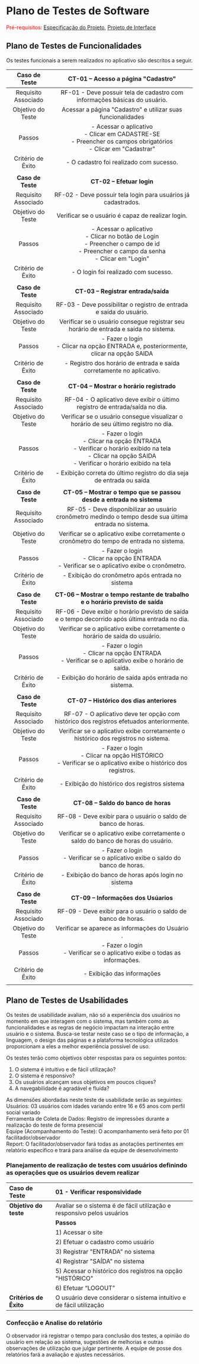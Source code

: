 # Plano de Testes de Software

<span style="color:red">Pré-requisitos: <a href="2-Especificação do Projeto.md"> Especificação do Projeto</a></span>, <a href="3-Projeto de Interface.md"> Projeto de Interface</a>

## Plano de Testes de Funcionalidades
Os testes funcionais a serem realizados no aplicativo são descritos a seguir.
 
| **Caso de Teste** 	| **CT-01 – Acesso a página "Cadastro"** 	|
|:---:	|:---:	|
|	Requisito Associado 	| RF-01 - Deve possuir tela de cadastro com informações básicas do usuário. |
| Objetivo do Teste 	| Acessar a página "Cadastro" e utilizar suas funcionalidades |
| Passos 	| - Acessar o aplicativo <br> - Clicar em CADASTRE-SE <br> - Preencher os campos obrigatórios <br> - Clicar em "Cadastrar" |
|Critério de Êxito | - O cadastro foi realizado com sucesso. |
|  	|  	|
| **Caso de Teste** 	| **CT-02 – Efetuar login**	|
|Requisito Associado | RF-02 - Deve possuir tela login para usuários já cadastrados. |
| Objetivo do Teste 	| Verificar se o usuário é capaz de realizar login. |
| Passos 	| - Acessar o aplicativo <br> - Clicar no botão de Login <br> - Preencher o campo de id <br> - Preencher o campo da senha <br> - Clicar em "Login" |
|Critério de Êxito | - O login foi realizado com sucesso. |
|  	|  	|
| **Caso de Teste** 	| **CT-03 – Registrar entrada/saída**	|
|Requisito Associado | RF-03	- Deve possibilitar o registro de entrada e saída do usuário. |
| Objetivo do Teste 	| Verificar se o usuário consegue registrar seu horário de entrada e saída no sistema. |
| Passos 	| - Fazer o login <br> - Clicar na opção ENTRADA e, posteriormente, clicar na opção SAIDA |
|Critério de Êxito | - Registro dos horário de entrada e saída corretamente no aplicativo. |
|  	|  	|
| **Caso de Teste** 	| **CT-04 – Mostrar o horário registrado**	|
|Requisito Associado | RF-04	- O aplicativo deve exibir o último registro de entrada/saída no dia. |
| Objetivo do Teste 	| Verificar se o usuário consegue visualizar o horário de seu último registro no dia. |
| Passos 	| - Fazer o login <br> - Clicar na opção ENTRADA <br> - Verificar o horário exibido na tela <br> - Clicar na opção SAIDA <br> - Verificar o horário exibido na tela |
|Critério de Êxito | - Exibição correta do último registro do dia seja de entrada ou saída |
|  	|  	|
| **Caso de Teste** 	| **CT-05 – Mostrar o tempo que se passou desde a entrada no sistema**	|
|Requisito Associado | RF-05	- Deve disponibilizar ao usuário cronômetro medindo o tempo desde sua última entrada no sistema. |
| Objetivo do Teste 	| Verificar se o aplicativo exibe corretamente o cronômetro do tempo de entrada no sistema. |
| Passos 	| - Fazer o login <br> - Clicar na opção ENTRADA <br> - Verificar se o aplicativo exibe o cronômetro. |
|Critério de Êxito | - Exibição do cronômetro após entrada no sistema |
|  	|  	|
| **Caso de Teste** 	| **CT-06 – Mostrar o tempo restante de trabalho e o horário previsto de saída**	|
|Requisito Associado | RF-06	- Deve exibir o horário previsto de saída e o tempo decorrido após última entrada no dia. |
| Objetivo do Teste 	| Verificar se o aplicativo exibe corretamente o horário de saida do usuário. |
| Passos 	| - Fazer o login <br> - Clicar na opção ENTRADA <br> - Verificar se o aplicativo exibe o horário de saída. |
|Critério de Êxito | - Exibição do horário de saída após entrada no sistema. |
|  	|  	|
| **Caso de Teste** 	| **CT-07 – Histórico dos dias anteriores**	|
|Requisito Associado | RF-07	- O aplicativo deve ter opção com histórico dos registros efetuados anteriormente. |
| Objetivo do Teste 	| Verificar se o aplicativo exibe corretamente o histórico dos registros no sistema. |
| Passos 	| - Fazer o login <br> - Clicar na opção HISTÓRICO <br> - Verificar se o aplicativo exibe o histórico dos registros. |
|Critério de Êxito | - Exibição do histórico dos registros sistema |
|  	|  	|
| **Caso de Teste** 	| **CT-08 – Saldo do banco de horas**	|
|Requisito Associado | RF-08	- Deve exibir para o usuário o saldo de banco de horas. |
| Objetivo do Teste 	| Verificar se o aplicativo exibe corretamente o saldo do banco de horas do usuário. |
| Passos 	| - Fazer o login <br> - Verificar se o aplicativo exibe o saldo do banco de horas. |
|Critério de Êxito | - Exibição do banco de horas após login no sistema |
|  	|  	|
| **Caso de Teste** 	| **CT-09 – Informações dos Usúarios**	|
|Requisito Associado | RF-09	- Deve exibir para o usuário o saldo de banco de horas. |
| Objetivo do Teste 	| Verificar se aparece as informações do Usuário . |
| Passos 	| - Fazer o login <br> - Verificar se o aplicativo exibe o todas as informações. |
|Critério de Êxito | - Exibição das informações |
|  	|  	|

## Plano de Testes de Usabilidades

Os testes de usabilidade avaliam, não só a experiência dos usuários no momento em que interagem com o sistema, mas também como as funcionalidades e as regras de negócio impactam na interação entre usuário e o sistema. Busca-se testar neste caso se o tipo de informação, a linguagem, o design das páginas e a plataforma tecnológica utilizados proporcionam a eles a melhor experiência possível de uso. 

Os testes terão como objetivos obter respostas para os seguintes pontos:

1)	O sistema é intuitivo e de fácil utilização?
2)	O sistema é responsivo?
3)	Os usuários alcançam seus objetivos em poucos cliques?
4)	A navegabilidade é agradável e fluída?

As dimensões abordadas neste teste de usabilidade serão as seguintes: <br>
Usuários: 03 usuários com idades variando entre 16 e 65 anos com perfil social variado <br>
Ferramenta de Coleta de Dados: Registro de impressões durante a realização do teste de forma presencial <br>
Equipe (Acompanhamento do Teste): O acompanhamento será feito por 01 facilitador/observador	<br>
Report:  O facilitador/observador fará todas as anotações pertinentes em relatório especifico e trará para análise da equipe de desenvolvimento

### Planejamento de realização de testes com usuários definindo as operações que os usuários devem realizar ###

|Caso de Teste | 01 - Verificar responsividade|
|:--|:--|
|**Objetivo do teste**| Avaliar se o sistema é de fácil utilização e responsivo pelos usuários| 
||**Passos**|
||1) Acessar o site|
||2) Efetuar o cadastro como usuário|
||3) Registrar "ENTRADA" no sistema|
||4) Registrar "SAÍDA" no sistema|
||5) Acessar o histórico dos registros na opção "HISTÓRICO"|
||6) Efetuar “LOGOUT”|
|**Critérios de Êxito**|O usuário deve considerar o sistema intuitivo e de fácil utilização|

### Confecção e Analise do relatório ###

O observador irá registrar o tempo para conclusão dos testes, a opinião do usuário em relação ao sistema, sugestões de melhorias e outras observações de utilização que julgar pertinente. A equipe de posse dos relatórios fará a avaliação e ajustes necessários.
 
